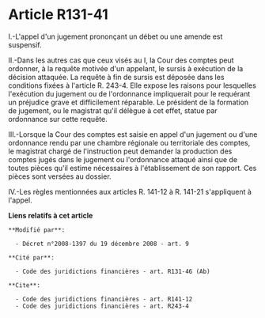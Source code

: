 # Article R131-41

I.-L'appel d'un jugement prononçant un débet ou une amende est suspensif. 

II.-Dans les autres cas que ceux visés au I, la Cour des comptes peut ordonner, à la requête motivée d'un appelant, le sursis
à exécution de la décision attaquée. La requête à fin de sursis est déposée dans les conditions fixées à l'article R. 243-4.
Elle expose les raisons pour lesquelles l'exécution du jugement ou de l'ordonnance impliquerait pour le requérant un
préjudice grave et difficilement réparable. Le président de la formation de jugement, ou le magistrat qu'il délègue à cet
effet, statue par ordonnance sur cette requête. 

III.-Lorsque la Cour des comptes est saisie en appel d'un jugement ou d'une ordonnance rendu par une chambre régionale ou
territoriale des comptes, le magistrat chargé de l'instruction peut demander la production des comptes jugés dans le jugement
ou l'ordonnance attaqué ainsi que de toutes pièces qu'il estime nécessaires à l'établissement de son rapport. Ces pièces sont
versées au dossier. 

IV.-Les règles mentionnées aux articles R. 141-12 à R. 141-21 s'appliquent à l'appel.

**Liens relatifs à cet article**

	**Modifié par**:

	  - Décret n°2008-1397 du 19 décembre 2008 - art. 9

	**Cité par**:

	  - Code des juridictions financières - art. R131-46 (Ab)

	**Cite**:

	  - Code des juridictions financières - art. R141-12
	  - Code des juridictions financières - art. R243-4
